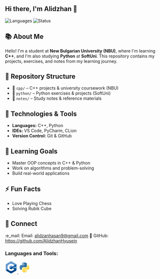 ## Hi there, I'm Alidzhan :wave:

![Languages](https://img.shields.io/badge/C++-Python-blue)
![Status](https://img.shields.io/badge/learning-in_progress-green)

## :books: About Me

Hello! I'm a student at **New Bulgarian University (NBU)**, where I'm learning **C++**, and I'm also studying **Python** at **SoftUni**. This repository contains my projects, exercises, and notes from my learning journey.

## :pushpin: Repository Structure

- :open_file_folder: `cpp/` – C++ projects & university coursework (NBU)  
- :open_file_folder: `python/` – Python exercises & projects (SoftUni)  
- :open_file_folder: `notes/` – Study notes & reference materials  

## :rocket: Technologies & Tools

- **Languages:** C++, Python  
- **IDEs:** VS Code, PyCharm, CLion  
- **Version Control:** Git & GitHub  

## :dart: Learning Goals

- Master OOP concepts in C++ & Python  
- Work on algorithms and problem-solving  
- Build real-world applications

## :zap: Fun Facts
- Love Playing Chess
- Solving Rubik Cube

## :handshake: Connect

:e_mail: Email: alidzanhasan9@gmail.com
:link: GitHub: https://github.com/AlidzhanHyusein

<h3 align="left">Languages and Tools:</h3>
<p align="left"> <a href="https://www.w3schools.com/cpp/" target="_blank" rel="noreferrer"> <img src="https://raw.githubusercontent.com/devicons/devicon/master/icons/cplusplus/cplusplus-original.svg" alt="cplusplus" width="40" height="40"/> </a> <a href="https://www.python.org" target="_blank" rel="noreferrer"> <img src="https://raw.githubusercontent.com/devicons/devicon/master/icons/python/python-original.svg" alt="python" width="40" height="40"/> </a> </p>


